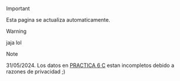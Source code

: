 > [!IMPORTANT]
> Esta pagina se actualiza automaticamente.

> [!WARNING]
> jaja lol

> [!NOTE]
> 31/05/2024.
> Los datos en [PRACTICA 6 C](https://offbranded.github.io/Computacion-lol/PRACTICAS/PRACTICA%206%20C.html) estan incompletos debido a razones de privacidad ;)
